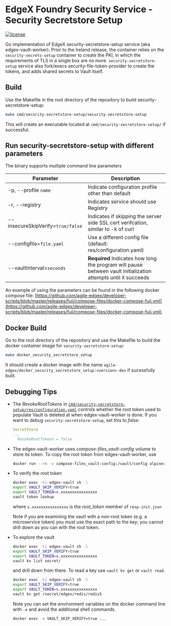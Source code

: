 # EdgeX Foundry Security Service - Security Secretstore Setup

[![license](https://img.shields.io/badge/license-Apache%20v2.0-blue.svg)](LICENSE)

Go implementation of EdgeX security-secretstore-setup service (aka edgex-vault-worker). Prior to the Ireland release, the container relies on the `security-secrets-setup` container to create the PKI, in which the requirements of TLS in a single box are no more. `security-secretstore-setup` service also fork/execs security-file-token-provider to create the tokens, and adds shared secrets to Vault itself.

## Build

Use the Makefile in the root directory of the repository to build  security-secretstore-setup:

```sh
make cmd/security-secretstore-setup/security-secretstore-setup
```

This will create an executable located at `cmd/security-secretstore-setup/` if successful.

## Run security-secretstore-setup with different parameters

The binary supports multiple command line parameters

| Parameter                         | Description                                                                                                    |
|-----------------------------------|----------------------------------------------------------------------------------------------------------------|
| -p, --profile `name`              | Indicate configuration profile other than default                                                              |
| -r, --registry                    | Indicates service should use Registry                                                                          |
| --insecureSkipVerify=`true/false` | Indicates if skipping the server side SSL cert verifcation, similar to -k of curl                              |
| --configfile=`file.yaml`          | Use a different config file (default: res/configuration.yaml)                                                  |
| --vaultInterval=`seconds`         | **Required** Indicates how long the program will pause between vault initialization attempts until it succeeds |

An example of using the parameters can be found in the following docker compose
file:
[https://github.com/agile-edgex/developer-scripts/blob/master/releases/fuji/compose-files/docker-compose-fuji.yml](https://github.com/agile-edgex/developer-scripts/blob/master/releases/fuji/compose-files/docker-compose-fuji.yml)

## Docker Build

Go to the root directory of the repository and use the Makefile to build the docker container image for `security-secretstore-setup`:

```sh
make docker_security_secretstore_setup
```

It should create a docker image with the name `agile-edgex/docker_security_secretstore_setup:<version>-dev` if sucessfully built.

## Debugging Tips

* The _RevokeRootTokens_ in [`cmd/security-secretstore-setup/res/configuration.yaml`](res/configuration.yaml) controls whether the root token used to populate Vault is deleted at when edgex-vault-worker is done. If you want to debug `security-secretstore-setup`, set this to _false_:

    ```yaml
    SecretStore
    ...
      RevokeRootTokens = false
    ```

* The edgex-vault-worker uses _compose-files_vault-config_ volume to store its token. To copy the root token from edgex-vault-worker, use

    ```sh
    docker run --rm -v compose-files_vault-config:/vault/config alpine:latest cat /vault/config/assets/resp-init.json > resp-init.json
    ```

* To verify the root token

    ```sh
    docker exec -ti edgex-vault sh -l
    export VAULT_SKIP_VERIFY=true
    export VAULT_TOKEN=s.xxxxxxxxxxxxxxxx
    vault token lookup
    ```

    where `s.xxxxxxxxxxxxxxxx` is the _root_token_ member of `resp-init.json`

    Note if you are examining the vault with a non-root token (e.g. a microservice token) you must use the exact path to the key; you cannot drill down as you can with the root token.

* To explore the vault

    ```sh
    docker exec -ti edgex-vault sh -l
    export VAULT_SKIP_VERIFY=true
    export VAULT_TOKEN=s.xxxxxxxxxxxxxxxx
    vault kv list secret/
    ```

    and drill down from there. To read a key use `vault kv get` or `vault read`.

    ```sh
    docker exec -ti edgex-vault sh -l
    export VAULT_SKIP_VERIFY=true
    export VAULT_TOKEN=s.xxxxxxxxxxxxxxxx
    vault kv get /secret/edgex/redis/redis5
    ```

    Note you can set the environment variables on the docker command line with `-e` and avoid the additional shell commands.

    ```sh
    docker exec -e VAULT_SKIP_VERIFY=true ...
    ```
